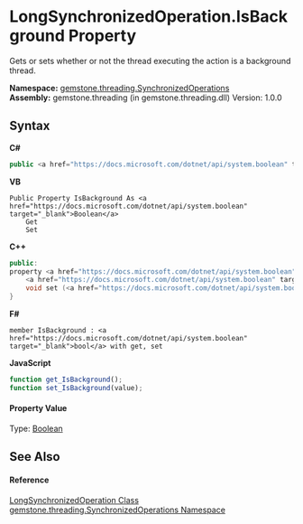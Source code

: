 # LongSynchronizedOperation.IsBackground Property 
 

Gets or sets whether or not the thread executing the action is a background thread.

**Namespace:**&nbsp;<a href="1f40f322-ebc7-b97d-11c0-ccf540bd3b46">gemstone.threading.SynchronizedOperations</a><br />**Assembly:**&nbsp;gemstone.threading (in gemstone.threading.dll) Version: 1.0.0

## Syntax

**C#**<br />
``` C#
public <a href="https://docs.microsoft.com/dotnet/api/system.boolean" target="_blank">bool</a> IsBackground { get; set; }
```

**VB**<br />
``` VB
Public Property IsBackground As <a href="https://docs.microsoft.com/dotnet/api/system.boolean" target="_blank">Boolean</a>
	Get
	Set
```

**C++**<br />
``` C++
public:
property <a href="https://docs.microsoft.com/dotnet/api/system.boolean" target="_blank">bool</a> IsBackground {
	<a href="https://docs.microsoft.com/dotnet/api/system.boolean" target="_blank">bool</a> get ();
	void set (<a href="https://docs.microsoft.com/dotnet/api/system.boolean" target="_blank">bool</a> value);
}
```

**F#**<br />
``` F#
member IsBackground : <a href="https://docs.microsoft.com/dotnet/api/system.boolean" target="_blank">bool</a> with get, set

```

**JavaScript**<br />
``` JavaScript
function get_IsBackground();
function set_IsBackground(value);
```


#### Property Value
Type: <a href="https://docs.microsoft.com/dotnet/api/system.boolean" target="_blank">Boolean</a>

## See Also


#### Reference
<a href="03b066d6-d650-1f55-c104-dbac49de91a1">LongSynchronizedOperation Class</a><br /><a href="1f40f322-ebc7-b97d-11c0-ccf540bd3b46">gemstone.threading.SynchronizedOperations Namespace</a><br />